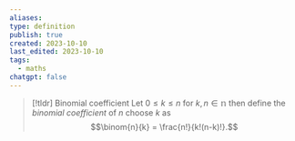 ```yaml
---
aliases: 
type: definition
publish: true
created: 2023-10-10
last_edited: 2023-10-10
tags:
  - maths
chatgpt: false
---
```

>[!tldr] Binomial coefficient
>Let $0 \leq k \leq n$ for $k,n \in \mathbb{n}$ then define the *binomial coefficient* of $n$ choose $k$ as 
>$$\binom{n}{k} = \frac{n!}{k!(n-k)!}.$$

